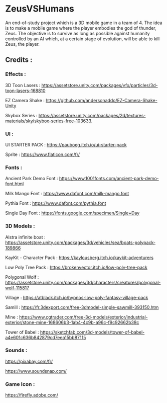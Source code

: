 # ZeusVSHumans
An end-of-study project which is a 3D mobile game in a team of 4.
The idea is to make a mobile game where the player embodies the god of thunder, Zeus.
The objective is to survive as long as possible against humanity controlled by an AI which, at a certain stage of evolution, will be able to kill Zeus, the player.

## Credits :   	


### Effects : 

3D Toon Lasers : https://assetstore.unity.com/packages/vfx/particles/3d-toon-lasers-168810

EZ Camera Shake : https://github.com/andersonaddo/EZ-Camera-Shake-Unity

Skybox Series : https://assetstore.unity.com/packages/2d/textures-materials/sky/skybox-series-free-103633.

### UI : 

UI STARTER PACK : https://pauboeg.itch.io/ui-starter-pack

Sprite : https://www.flaticon.com/fr/


### Fonts : 

Ancient Park Demo Font : https://www.1001fonts.com/ancient-park-demo-font.html

Milk Mango Font : https://www.dafont.com/milk-mango.font

Pythia Font : https://www.dafont.com/pythia.font

Single Day Font : https://fonts.google.com/specimen/Single+Day


### 3D Models : 

Alstra infinite boat : https://assetstore.unity.com/packages/3d/vehicles/sea/boats-polypack-189866

KayKit - Character Pack : https://kaylousberg.itch.io/kaykit-adventurers

Low Poly Tree Pack : https://brokenvector.itch.io/low-poly-tree-pack

Polygonal Wolf : https://assetstore.unity.com/packages/3d/characters/creatures/polygonal-wolf-115817

Village : https://atblack.itch.io/hypnos-low-poly-fantasy-village-pack

Samill : https://fr.3dexport.com/free-3dmodel-simple-sawmill-393150.htm

Mine : https://www.cgtrader.com/free-3d-models/exterior/industrial-exterior/stone-mine-168606b3-1ab4-4c9b-a96c-f9c92662b38c

Tower of Babel : https://sketchfab.com/3d-models/tower-of-babel-a4e601c636b842879cd7eea15bb87115


### Sounds : 

https://pixabay.com/fr/

https://www.soundsnap.com/


### Game Icon : 

https://firefly.adobe.com/

